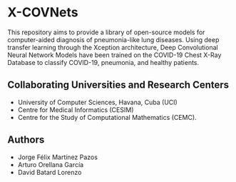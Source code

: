 # X-COVNets
This repository aims to provide a library of open-source models for computer-aided diagnosis of pneumonia-like lung diseases. Using deep transfer learning through the Xception architecture, Deep Convolutional Neural Network Models have been trained on the COVID-19 Chest X-Ray Database to classify COVID-19, pneumonia, and healthy patients.
## Collaborating Universities and Research Centers
- University of Computer Sciences, Havana, Cuba (UCI)
- Centre for Medical Informatics (CESIM)
- Centre for the Study of Computational Mathematics (CEMC).
## Authors
- Jorge Félix Martínez Pazos
- Arturo Orellana García
- David Batard Lorenzo
